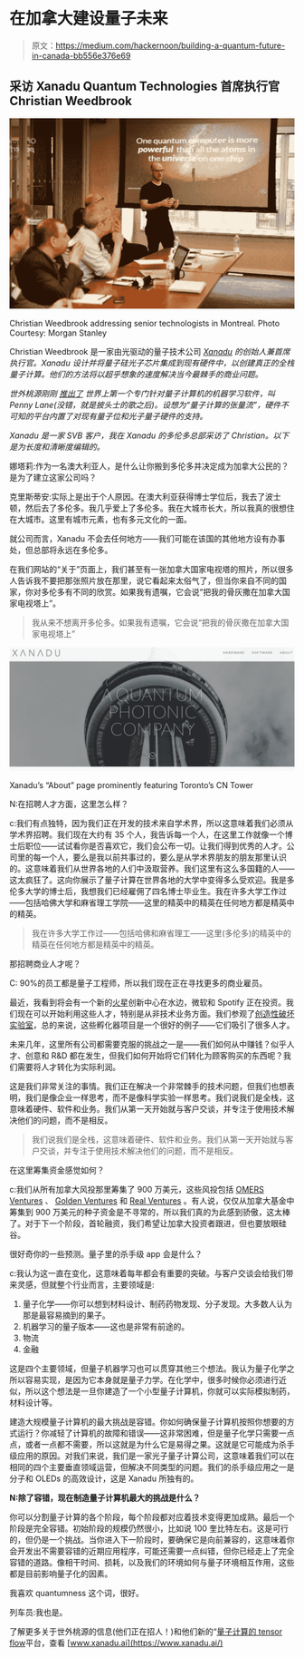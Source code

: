 # 在加拿大建设量子未来

> 原文：<https://medium.com/hackernoon/building-a-quantum-future-in-canada-bb556e376e69>

## 采访 Xanadu Quantum Technologies 首席执行官 Christian Weedbrook

![](img/1502b8805aeee7d9557293e4c256bb58.png)

Christian Weedbrook addressing senior technologists in Montreal. Photo Courtesy: Morgan Stanley

Christian Weedbrook 是一家由光驱动的量子技术公司 [*Xanadu*](https://medium.com/u/368e65c02846?source=post_page-----bb556e376e69--------------------------------) *的创始人兼首席执行官。Xanadu 设计并将量子硅光子芯片集成到现有硬件中，以创建真正的全栈量子计算。他们的方法将以超乎想象的速度解决当今最棘手的商业问题。*

*世外桃源刚刚* [*推出了*](https://www.newswire.ca/news-releases/xanadu-releases-pennylane-the-first-dedicated-machine-learning-software-for-quantum-computers-700378642.html) *世界上第一个专门针对量子计算机的机器学习软件，叫 Penny Lane(没错，就是披头士的歌之后)。设想为“量子计算的张量流”，硬件不可知的平台内置了对现有量子位和光子量子硬件的支持。*

*Xanadu 是一家 SVB 客户，我在 Xanadu 的多伦多总部采访了 Christian。以下是为长度和清晰度编辑的。*

娜塔莉:作为一名澳大利亚人，是什么让你搬到多伦多并决定成为加拿大公民的？是为了建立这家公司吗？

克里斯蒂安:实际上是出于个人原因。在澳大利亚获得博士学位后，我去了波士顿，然后去了多伦多。我几乎爱上了多伦多。我在大城市长大，所以我真的很想住在大城市。这里有城市元素，也有多元文化的一面。

就公司而言，Xanadu 不会去任何地方——我们可能在该国的其他地方设有办事处，但总部将永远在多伦多。

在我们网站的“关于”页面上，我们甚至有一张加拿大国家电视塔的照片，所以很多人告诉我不要把那张照片放在那里，说它看起来太俗气了，但当你来自不同的国家，你对多伦多有不同的欣赏。如果我有遗嘱，它会说“把我的骨灰撒在加拿大国家电视塔上”。

> 我从来不想离开多伦多。如果我有遗嘱，它会说“把我的骨灰撒在加拿大国家电视塔上”

![](img/08afa4f4d958a1bfafe5f361f7d8a41f.png)

Xanadu’s “About” page prominently featuring Toronto’s CN Tower

N:在招聘人才方面，这里怎么样？

c:我们有点独特，因为我们正在开发的技术来自学术界，所以这意味着我们必须从学术界招聘。我们现在大约有 35 个人，我告诉每一个人，在这里工作就像一个博士后职位——试试看你是否喜欢它，我们会公布一切。让我们得到优秀的人才。公司里的每一个人，要么是我以前共事过的，要么是从学术界朋友的朋友那里认识的。这意味着我们从世界各地的人们中汲取营养。我们这里有这么多国籍的人——这太疯狂了。这向你展示了量子计算在世界各地的大学中变得多么受欢迎。我是多伦多大学的博士后，我想我们已经雇佣了四名博士毕业生。我在许多大学工作过——包括哈佛大学和麻省理工学院——这里的精英中的精英在任何地方都是精英中的精英。

> 我在许多大学工作过——包括哈佛和麻省理工——这里(多伦多)的精英中的精英在任何地方都是精英中的精英。

那招聘商业人才呢？

C: 90%的员工都是量子工程师，所以我们现在正在寻找更多的商业雇员。

最近，我看到将会有一个新的[火星](https://medium.com/u/53e3245f088b?source=post_page-----bb556e376e69--------------------------------)创新中心在水边，微软和 Spotify 正在投资。我们现在可以开始利用这些人才，特别是从非技术业务方面。我们参观了[创造性破坏实验室](https://medium.com/u/72d6d0383256?source=post_page-----bb556e376e69--------------------------------)，总的来说，这些孵化器项目是一个很好的例子——它们吸引了很多人才。

未来几年，这里所有公司都需要克服的挑战之一是——我们如何从中赚钱？似乎人才、创意和 R&D 都在发生，但我们如何开始将它们转化为顾客购买的东西呢？我们需要将人才转化为实际利润。

这是我们非常关注的事情。我们正在解决一个非常棘手的技术问题，但我们也想表明，我们是像企业一样思考，而不是像科学实验一样思考。我们说我们是全栈，这意味着硬件、软件和业务。我们从第一天开始就与客户交谈，并专注于使用技术解决他们的问题，而不是相反。

> 我们说我们是全栈，这意味着硬件、软件和业务。我们从第一天开始就与客户交谈，并专注于使用技术解决他们的问题，而不是相反。

在这里筹集资金感觉如何？

c:我们从所有加拿大风投那里筹集了 900 万美元，这些风投包括 [OMERS Ventures](https://medium.com/u/1b8d4a5567c9?source=post_page-----bb556e376e69--------------------------------) 、 [Golden Ventures](https://medium.com/u/62a683eca42a?source=post_page-----bb556e376e69--------------------------------) 和 [Real Ventures](https://medium.com/u/60148c1bc38e?source=post_page-----bb556e376e69--------------------------------) 。有人说，仅仅从加拿大基金中筹集到 900 万美元的种子资金是不寻常的，所以我们真的为此感到骄傲，这太棒了。对于下一个阶段，首轮融资，我们希望让加拿大投资者跟进，但也要放眼硅谷。

很好奇你的一些预测。量子里的杀手级 app 会是什么？

c:我认为这一直在变化，这意味着每年都会有重要的突破。与客户交谈会给我们带来灵感，但就整个行业而言，主要领域是:

1.  量子化学——你可以想到材料设计、制药药物发现、分子发现。大多数人认为那是最容易摘到的果子。
2.  机器学习的量子版本——这也是非常有前途的。
3.  物流
4.  金融

这是四个主要领域，但量子机器学习也可以贯穿其他三个想法。我认为量子化学之所以容易实现，是因为它本身就是量子力学。在化学中，很多时候你必须进行近似，所以这个想法是一旦你建造了一个小型量子计算机，你就可以实际模拟制药，材料设计等。

建造大规模量子计算机的最大挑战是容错。你如何确保量子计算机按照你想要的方式运行？你减轻了计算机的故障和错误——这非常困难，但是量子化学只需要一点点，或者一点都不需要，所以这就是为什么它是易得之果。这就是它可能成为杀手级应用的原因。对我们来说，我们是一家光子量子计算公司，这意味着我们可以在相同的四个主要垂直领域运营，但解决不同类型的问题。我们的杀手级应用之一是分子和 OLEDs 的高效设计，这是 Xanadu 所独有的。

**N:除了容错，现在制造量子计算机最大的挑战是什么？**

你可以分割量子计算的各个阶段，每个阶段都对应着技术变得更加成熟。最后一个阶段是完全容错。初始阶段的规模仍然很小，比如说 100 奎比特左右。这是可行的，但仍是一个挑战。当你进入下一阶段时，要确保它是向前兼容的，这意味着你会开发出不需要容错的近期应用程序，可能还需要一点纠错，但你已经走上了完全容错的道路。像相干时间、损耗，以及我们的环境如何与量子环境相互作用，这些都是目前影响量子化的因素。

我喜欢 quantumness 这个词，很好。

列车员:我也是。

了解更多关于世外桃源的信息(他们正在招人！)和他们新的“[量子计算的 tensor flow](https://www.newswire.ca/news-releases/xanadu-releases-pennylane-the-first-dedicated-machine-learning-software-for-quantum-computers-700378642.html)平台，查看 [www.xanadu.ai](https://www.xanadu.ai/)